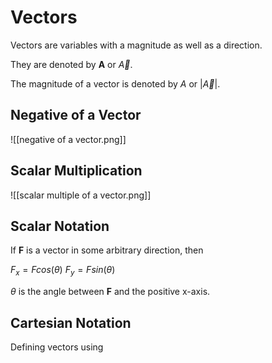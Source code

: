 # Vectors

Vectors are variables with a magnitude as well as a direction.

They are denoted by **A** or *${\vec{A}}$*.

The magnitude of a vector is denoted by *A* or |*${\vec{A}}$*|.

## Negative of a Vector

![[negative of a vector.png]]

## Scalar Multiplication
![[scalar multiple of a vector.png]]


## Scalar Notation
If **F** is a vector in some arbitrary direction, then

${F_x = F cos(\theta)}$
${F_y = F sin(\theta)}$

${\theta}$ is the angle between **F** and the positive x-axis.

## Cartesian Notation
Defining vectors using 
